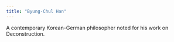 ```yaml
---
title: "Byung-Chul Han"
---
```


A contemporary Korean-German philosopher noted for his work on Deconstruction.
